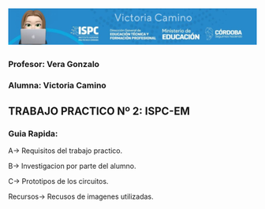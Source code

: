 # ![alt text](../recursos/logo.jpg)
### Profesor: Vera Gonzalo
### Alumna: Victoria Camino

## TRABAJO PRACTICO Nº 2: ISPC-EM
### Guia Rapida:  

A→ Requisitos del trabajo practico.

B→ Investigacion por parte del alumno.

C→ Prototipos de los circuitos.

Recursos→ Recusos de imagenes utilizadas.